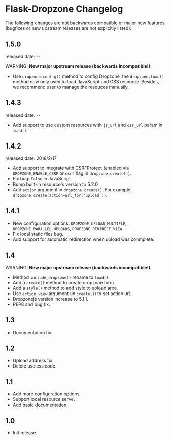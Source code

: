 Flask-Dropzone Changelog
=========================

The following changes are not backwards compatible or major new features
(bugfixes or new upstream releases are not explicitly listed):

1.5.0
-----
released date: --

WARNING: **New major upstream release (backwards incompatible!).**

* Use `dropzone.config()` method to config Dropzone, the `dropzone.load()` method
now only used to load JavaScript and CSS resource. Besides, we recommend user to
manage the resouces manually.

1.4.3
------
released date: --

* Add support to use custom resources with `js_url` and `css_url` param in `load()`.

1.4.2
------
released date: 2018/2/17

* Add support to integrate with CSRFProtect (enabled via `DROPZONE_ENABLE_CSRF`
 or `csrf` flag in `dropzone.create()`).
* Fix bug: `False` in JavaScript.
* Bump built-in resource's version to 5.2.0
* Add `action` argument in `dropzone.create()`. For example, 
`dropzone.create(action=url_for('upload'))`.

1.4.1
------

* New configuration options: `DROPZONE_UPLOAD_MULTIPLE`,
 `DROPZONE_PARALLEL_UPLOADS`, `DROPZONE_REDIRECT_VIEW`.
* Fix local static files bug.
* Add support for automatic redirection when upload was conmplete.

1.4
---

WARNING: **New major upstream release (backwards incompatible!).**

* Method `include_dropzone()` rename to `load()`.
* Add a `create()` method to create dropzone form.
* Add a `style()` method to add style to upload area.
* Use `action_view` argument (in `create()`) to set action url.
* Dropzonejs version increase to 5.1.1.
* PEP8 and bug fix.

1.3
---
* Documentation fix.

1.2
---
* Upload address fix.
* Delete useless code.

1.1
---
* Add more configuration options.
* Support local resource serve.
* Add basic documentation.

1.0
---
* Init release.
